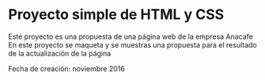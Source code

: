 # Proyecto simple de HTML y CSS

Este proyecto es una propuesta de una página web de la empresa Anacafe
En este proyecto se maqueta y se muestras una propuesta para el resultado de la actualización de la página

Fecha de creación: noviembre 2016